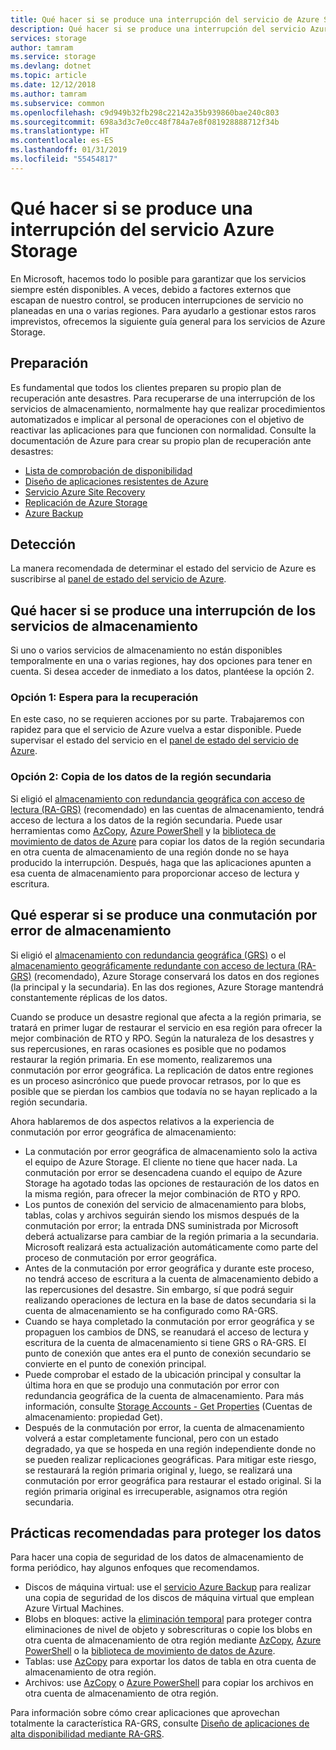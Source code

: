 ```yaml
---
title: Qué hacer si se produce una interrupción del servicio de Azure Storage | Microsoft Docs
description: Qué hacer si se produce una interrupción del servicio Azure Storage
services: storage
author: tamram
ms.service: storage
ms.devlang: dotnet
ms.topic: article
ms.date: 12/12/2018
ms.author: tamram
ms.subservice: common
ms.openlocfilehash: c9d949b32fb298c22142a35b939860bae240c803
ms.sourcegitcommit: 698a3d3c7e0cc48f784a7e8f081928888712f34b
ms.translationtype: HT
ms.contentlocale: es-ES
ms.lasthandoff: 01/31/2019
ms.locfileid: "55454817"
---
```

# <a name="what-to-do-if-an-azure-storage-outage-occurs"></a>Qué hacer si se produce una interrupción del servicio Azure Storage
En Microsoft, hacemos todo lo posible para garantizar que los servicios siempre estén disponibles. A veces, debido a factores externos que escapan de nuestro control, se producen interrupciones de servicio no planeadas en una o varias regiones. Para ayudarlo a gestionar estos raros imprevistos, ofrecemos la siguiente guía general para los servicios de Azure Storage.

## <a name="how-to-prepare"></a>Preparación
Es fundamental que todos los clientes preparen su propio plan de recuperación ante desastres. Para recuperarse de una interrupción de los servicios de almacenamiento, normalmente hay que realizar procedimientos automatizados e implicar al personal de operaciones con el objetivo de reactivar las aplicaciones para que funcionen con normalidad. Consulte la documentación de Azure para crear su propio plan de recuperación ante desastres:

* [Lista de comprobación de disponibilidad](https://docs.microsoft.com/azure/architecture/checklist/availability)
* [Diseño de aplicaciones resistentes de Azure](https://docs.microsoft.com/azure/architecture/resiliency/)
* [Servicio Azure Site Recovery](https://azure.microsoft.com/services/site-recovery/)
* [Replicación de Azure Storage](https://docs.microsoft.com/azure/storage/common/storage-redundancy)
* [Azure Backup](https://azure.microsoft.com/services/backup/)

## <a name="how-to-detect"></a>Detección
La manera recomendada de determinar el estado del servicio de Azure es suscribirse al [panel de estado del servicio de Azure](https://azure.microsoft.com/status/).

## <a name="what-to-do-if-a-storage-outage-occurs"></a>Qué hacer si se produce una interrupción de los servicios de almacenamiento
Si uno o varios servicios de almacenamiento no están disponibles temporalmente en una o varias regiones, hay dos opciones para tener en cuenta. Si desea acceder de inmediato a los datos, plantéese la opción 2.

### <a name="option-1-wait-for-recovery"></a>Opción 1: Espera para la recuperación
En este caso, no se requieren acciones por su parte. Trabajaremos con rapidez para que el servicio de Azure vuelva a estar disponible. Puede supervisar el estado del servicio en el [panel de estado del servicio de Azure](https://azure.microsoft.com/status/).

### <a name="option-2-copy-data-from-secondary"></a>Opción 2: Copia de los datos de la región secundaria
Si eligió el [almacenamiento con redundancia geográfica con acceso de lectura (RA-GRS)](storage-redundancy-grs.md#read-access-geo-redundant-storage) (recomendado) en las cuentas de almacenamiento, tendrá acceso de lectura a los datos de la región secundaria. Puede usar herramientas como [AzCopy](storage-use-azcopy.md), [Azure PowerShell](storage-powershell-guide-full.md) y la [biblioteca de movimiento de datos de Azure](https://azure.microsoft.com/blog/introducing-azure-storage-data-movement-library-preview-2/) para copiar los datos de la región secundaria en otra cuenta de almacenamiento de una región donde no se haya producido la interrupción. Después, haga que las aplicaciones apunten a esa cuenta de almacenamiento para proporcionar acceso de lectura y escritura.

## <a name="what-to-expect-if-a-storage-failover-occurs"></a>Qué esperar si se produce una conmutación por error de almacenamiento
Si eligió el [almacenamiento con redundancia geográfica (GRS)](storage-redundancy-grs.md) o el [almacenamiento geográficamente redundante con acceso de lectura (RA-GRS)](storage-redundancy-grs.md#read-access-geo-redundant-storage) (recomendado), Azure Storage conservará los datos en dos regiones (la principal y la secundaria). En las dos regiones, Azure Storage mantendrá constantemente réplicas de los datos.

Cuando se produce un desastre regional que afecta a la región primaria, se tratará en primer lugar de restaurar el servicio en esa región para ofrecer la mejor combinación de RTO y RPO. Según la naturaleza de los desastres y sus repercusiones, en raras ocasiones es posible que no podamos restaurar la región primaria. En ese momento, realizaremos una conmutación por error geográfica. La replicación de datos entre regiones es un proceso asincrónico que puede provocar retrasos, por lo que es posible que se pierdan los cambios que todavía no se hayan replicado a la región secundaria.

Ahora hablaremos de dos aspectos relativos a la experiencia de conmutación por error geográfica de almacenamiento:

* La conmutación por error geográfica de almacenamiento solo la activa el equipo de Azure Storage. El cliente no tiene que hacer nada. La conmutación por error se desencadena cuando el equipo de Azure Storage ha agotado todas las opciones de restauración de los datos en la misma región, para ofrecer la mejor combinación de RTO y RPO.
* Los puntos de conexión del servicio de almacenamiento para blobs, tablas, colas y archivos seguirán siendo los mismos después de la conmutación por error; la entrada DNS suministrada por Microsoft deberá actualizarse para cambiar de la región primaria a la secundaria. Microsoft realizará esta actualización automáticamente como parte del proceso de conmutación por error geográfica.
* Antes de la conmutación por error geográfica y durante este proceso, no tendrá acceso de escritura a la cuenta de almacenamiento debido a las repercusiones del desastre. Sin embargo, sí que podrá seguir realizando operaciones de lectura en la base de datos secundaria si la cuenta de almacenamiento se ha configurado como RA-GRS.
* Cuando se haya completado la conmutación por error geográfica y se propaguen los cambios de DNS, se reanudará el acceso de lectura y escritura de la cuenta de almacenamiento si tiene GRS o RA-GRS. El punto de conexión que antes era el punto de conexión secundario se convierte en el punto de conexión principal. 
* Puede comprobar el estado de la ubicación principal y consultar la última hora en que se produjo una conmutación por error con redundancia geográfica de la cuenta de almacenamiento. Para más información, consulte [Storage Accounts - Get Properties](https://docs.microsoft.com/rest/api/storagerp/storageaccounts/getproperties) (Cuentas de almacenamiento: propiedad Get).
* Después de la conmutación por error, la cuenta de almacenamiento volverá a estar completamente funcional, pero con un estado degradado, ya que se hospeda en una región independiente donde no se pueden realizar replicaciones geográficas. Para mitigar este riesgo, se restaurará la región primaria original y, luego, se realizará una conmutación por error geográfica para restaurar el estado original. Si la región primaria original es irrecuperable, asignamos otra región secundaria.

## <a name="best-practices-for-protecting-your-data"></a>Prácticas recomendadas para proteger los datos
Para hacer una copia de seguridad de los datos de almacenamiento de forma periódico, hay algunos enfoques que recomendamos.

* Discos de máquina virtual: use el [servicio Azure Backup](https://azure.microsoft.com/services/backup/) para realizar una copia de seguridad de los discos de máquina virtual que emplean Azure Virtual Machines.
* Blobs en bloques: active la [eliminación temporal](../blobs/storage-blob-soft-delete.md) para proteger contra eliminaciones de nivel de objeto y sobrescrituras o copie los blobs en otra cuenta de almacenamiento de otra región mediante [AzCopy](storage-use-azcopy.md), [Azure PowerShell](storage-powershell-guide-full.md) o la [biblioteca de movimiento de datos de Azure](https://azure.microsoft.com/blog/introducing-azure-storage-data-movement-library-preview-2/).
* Tablas: use [AzCopy](storage-use-azcopy.md) para exportar los datos de tabla en otra cuenta de almacenamiento de otra región.
* Archivos: use [AzCopy](storage-use-azcopy.md) o [Azure PowerShell](storage-powershell-guide-full.md) para copiar los archivos en otra cuenta de almacenamiento de otra región.

Para información sobre cómo crear aplicaciones que aprovechan totalmente la característica RA-GRS, consulte [Diseño de aplicaciones de alta disponibilidad mediante RA-GRS](../storage-designing-ha-apps-with-ragrs.md).
